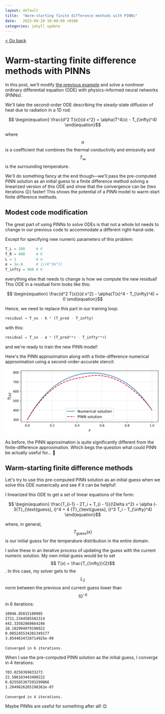 ```yaml
---
layout: default
title:  "Warm-starting finite difference methods with PINNs"
date:   2025-09-29 10:00:00 +0100
categories: jekyll update
---
```


<script type="text/javascript" async="" src="https://cdnjs.cloudflare.com/ajax/libs/mathjax/2.7.4/MathJax.js?config=TeX-MML-AM_CHTML">
</script>

<p>
   <a href="/kamilazdybal.github.io/#blog">
      < Go back
  </a>
</p>

# Warm-starting finite difference methods with PINNs

In this post, we'll modify [the previous example](https://kamilazdybal.github.io/jekyll/update/2025/09/21/undergrad-homework-PINN.html)
and solve a *nonlinear* ordinary differential equation (ODE) with physics-informed neural networks (PINNs).

We'll take the second-order ODE describing the steady-state diffusion of heat due to radiation in a 1D rod:

<span class="math display">$$ \begin{equation}
\frac{d^2 T(x)}{d x^2} = \alpha(T^4(x) - T_{\infty}^4)
\end{equation}$$</span>

where
<span class="math display">$$ \alpha $$</span> is a coefficient that combines the thermal conductivity
and emissivity 
and <span class="math display">$$ T_{\infty} $$</span> is the surrounding temperature.

We'll do something fancy at the end though—we'll pass the pre-computed PINN solution as an initial
guess to a finite difference method solving a linearized version of this ODE and show 
that the convergence can be (two iterations 😉) faster! This shows the potential of a PINN model to
warm-start finite difference methods.

## Modest code modification

The great part of using PINNs to solve ODEs is that not a whole lot needs to change in our previous code to
accommodate a different right-hand-side. 

Except for specifying new numeric parameters of this problem:

```python
T_L = 300     # K
T_R = 400     # K
L = 1         # m
α = 1e-8      # 1/(K^3m^2)
T_infty = 900 # K
```

everything else that needs to change is how we compute the new residual! This ODE in a residual form looks like this:

<span class="math display">$$ \begin{equation}
\frac{d^2 T(x)}{d x^2} - \alpha(T(x)^4 - T_{\infty}^4) = 0
\end{equation}$$</span>

Hence, we need to replace this part in our training loop:

```python
residual = T_xx - k * (T_pred - T_infty)
```

with this:

```python
residual = T_xx - α * (T_pred**4 - T_infty**4)
```

and we're ready to train the new PINN model!

Here's the PINN approximation along with a finite-difference numerical approximation using a second-order-accurate stencil:

<p align="center">
  <img src="https://github.com/kamilazdybal/kamilazdybal.github.io/raw/main/_posts/PINNs-nonlinear-approximation.png" width="800">
</p>

As before, the PINN approximation is quite significantly different from the finite-difference approximation.
Which begs the question what could PINN be actually useful for... 🤔

## Warm-starting finite difference methods

Let's try to use this pre-computed PINN solution as an initial guess when we solve this ODE numerically and see if
it can be helpful!

I linearized this ODE to get a set of linear equations of the form:

<span class="math display">$$ \begin{equation}
\frac{T_{i-1} - 2T_i + T_{i - 1}}{\Delta x^2} = \alpha (- 3{T}_{\text{guess}, i}^4 + 4 {T}_{\text{guess}, i}^3 T_i - T_{\infty}^4)
\end{equation}$$</span>

where, in general, <span class="math display">$$ {T}_{\text{guess}}(x)$$</span> is our initial guess for the temperature
distribution in the entire domain.

I solve these in an iterative process of updating the guess with the current numeric solution. 
My own initial guess would be to set 
<span class="math display">$$ T(x) = \frac{T_{\infty}}{2}$$</span>. In this case, my solver gets to the 
<span class="math display">$$ L_2 $$</span> norm between the previous and current guess lower than 
<span class="math display">$$ 10^{-6} $$</span> in 6 iterations:

```
10946.85015189905
2721.2344585582314
442.33582868664246
10.182994079198922
0.005245534201349177
3.8544634728714925e-09

Converged in 6 iterations.
```

When I use the pre-computed PINN solution as the initial guess, I converge in 4 iterations:

```
703.0258369833273
22.588183443400222
0.025565367593299866
1.2049626265198362e-07

Converged in 4 iterations.
```

Maybe PINNs are useful for something after all! 😉